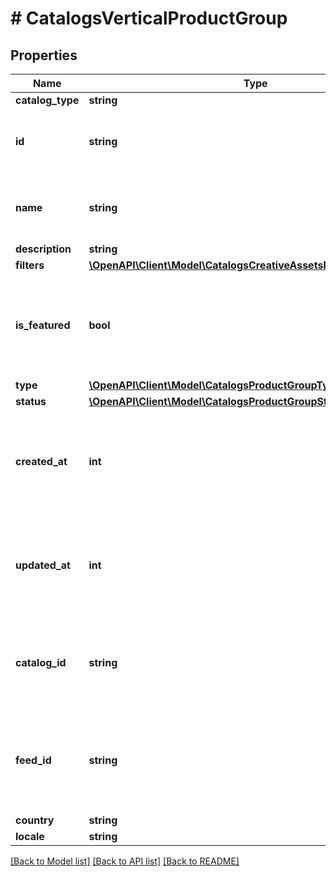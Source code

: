 # # CatalogsVerticalProductGroup

## Properties

Name | Type | Description | Notes
------------ | ------------- | ------------- | -------------
**catalog_type** | **string** |  |
**id** | **string** | ID of the creative assets product group. |
**name** | **string** | Name of creative assets product group | [optional]
**description** | **string** |  | [optional]
**filters** | [**\OpenAPI\Client\Model\CatalogsCreativeAssetsProductGroupFilters**](CatalogsCreativeAssetsProductGroupFilters.md) |  |
**is_featured** | **bool** | boolean indicator of whether the product group is being featured or not | [optional]
**type** | [**\OpenAPI\Client\Model\CatalogsProductGroupType**](CatalogsProductGroupType.md) |  | [optional]
**status** | [**\OpenAPI\Client\Model\CatalogsProductGroupStatus**](CatalogsProductGroupStatus.md) |  | [optional]
**created_at** | **int** | Unix timestamp in seconds of when catalog product group was created. | [optional]
**updated_at** | **int** | Unix timestamp in seconds of last time catalog product group was updated. | [optional]
**catalog_id** | **string** | Catalog id pertaining to the creative assets product group. |
**feed_id** | **string** | id of the catalogs feed belonging to this catalog product group |
**country** | **string** |  | [optional]
**locale** | **string** |  | [optional]

[[Back to Model list]](../../README.md#models) [[Back to API list]](../../README.md#endpoints) [[Back to README]](../../README.md)
